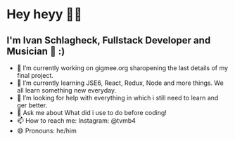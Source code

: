 # Hey heyy 👋🎇
## I'm Ivan Schlagheck, Fullstack Developer and Musician 🎻 :)

- 🔭 I’m currently working on gigmee.org sharopening the last details of my final project.
- 🌱 I’m currently learning JSE6, React, Redux, Node and more things. We all learn something new everyday.
- 🤔 I’m looking for help with everything in which i still need to learn and ger better.
- 💬 Ask me about What did i use to do before coding!
- 📫 How to reach me: Instagram: @tvmb4
- 😄 Pronouns: he/him
